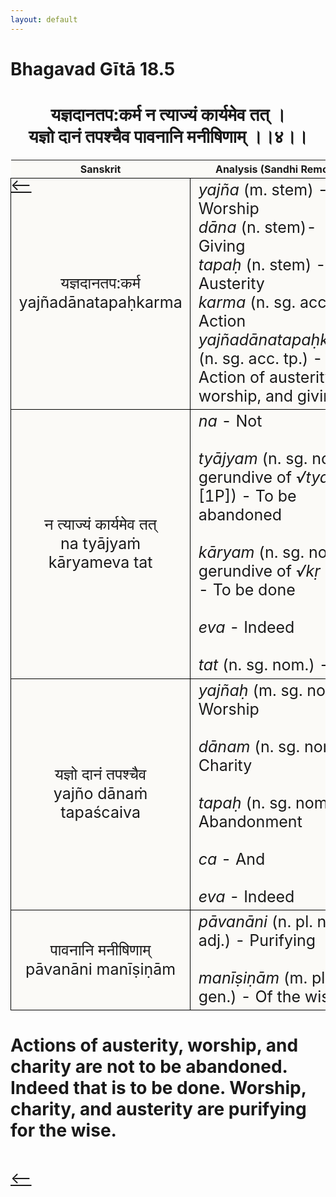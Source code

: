 ```yaml
---
layout: default
---
```

<!---
Text can be **bold**, _italic_, or ~~strikethrough~~.

[Link to another page](./another-page.html)

There should be whitespace between paragraphs.

There should be whitespace between paragraphs. We recommend including a README, or a file with information about your project.
--->

# Bhagavad Gītā 18.5

<style>
table {
  border-collapse: collapse;
  border-style: hidden;
}
th {
  background: #FBFAF7;
}
td {
  font-size: 25px;
  background: #FBFAF7;
  border: 1px solid black;
}
div.move {
  font-size: 25px;
}
</style>

<h1 style="text-align:center">
यज्ञदानतप:कर्म न त्याज्यं कार्यमेव तत् । <br>
यज्ञो दानं तपश्चैव पावनानि मनीषिणाम् ।।४।।
</h1>
<div class="move" style="position:relative;min-width:960px">
 <p style="position: absolute;left:0;top:0"><a href="./v18-4.html">⟵</a></p>
</div>
<div class="move" style="position:relative;min-width:960px">
 <p style="position: absolute;right:0;top:0"><a href="./v18-6.html">⟶</a></p>
</div>

| Sanskrit | Analysis (Sandhi Removed) |
|:-:|-|
| यज्ञदानतप:कर्म<br>yajñadānatapaḥkarma | <em>yajña</em> (m. stem) - Worship<br><em>dāna</em> (n. stem)- Giving<br><em>tapaḥ</em> (n. stem) - Austerity<br><em>karma</em> (n. sg. acc.) - Action<br><em>yajñadānatapaḥkarma</em> (n. sg. acc. tp.) - Action of austerity, worship, and giving |
|  न त्याज्यं कार्यमेव तत्<br>na tyājyaṁ kāryameva tat  | <em>na</em> - Not<br><br><em>tyājyam</em> (n. sg. nom. gerundive of <em>√tyaj</em> [1P]) - To be abandoned<br><br><em>kāryam</em> (n. sg. nom. gerundive of <em>√kṛ</em> [8P]) - To be done <br><br><em>eva</em> - Indeed <br><br><em>tat</em> (n. sg. nom.) - That |
| यज्ञो दानं तपश्चैव<br>yajño dānaṁ tapaścaiva | <em>yajñaḥ</em> (m. sg. nom.) - Worship <br><br><em>dānam</em> (n. sg. nom.) - Charity<br><br><em>tapaḥ</em> (n. sg. nom.) - Abandonment<br><br><em>ca</em> - And<br><br><em>eva</em> - Indeed |
| पावनानि मनीषिणाम्<br>pāvanāni manīṣiṇām | <em>pāvanāni</em> (n. pl. nom. adj.) - Purifying<br><br><em>manīṣiṇām</em> (m. pl. gen.) - Of the wise |

<h1>
Actions of austerity, worship, and charity are not to be abandoned. Indeed that is to be done.
Worship, charity, and austerity are purifying for the wise. 
</h1>
<div class="move" style="position:relative;min-width:960px">
 <p style="position: absolute;left:0;top:0"><a href="./v18-4.html">⟵</a></p>
</div>
<div class="move" style="position:relative;min-width:960px">
 <p style="position: absolute;right:0;top:0"><a href="./v18-6.html">⟶</a></p>
</div>
